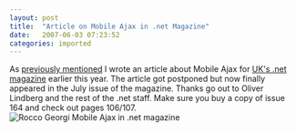 ```yaml
---
layout: post
title:  "Article on Mobile Ajax in .net Magazine"
date:   2007-06-03 07:23:52
categories: imported
---
```

<img style="float: right; margin-left: 10px;" src="http://www.pavingways.com/wp-content/uploads/net164cover130.gif" alt="" />As [previously mentioned][1] I wrote an article about Mobile Ajax for [UK's .net magazine][2] earlier this year. The article got postponed but now finally appeared in the July issue of the magazine. Thanks go out to Oliver Lindberg and the rest of the .net staff. Make sure you buy a copy of issue 164 and check out pages 106/107. ![Rocco Georgi Mobile Ajax in .net magazine][3]

[1]: http://www.pavingways.com/expertise/mobile-ajax
[2]: http://www.netmag.co.uk/
[3]: http://www.pavingways.com/wp-content/uploads/netmag_moa_small.jpg
